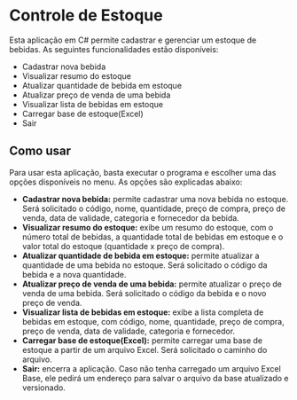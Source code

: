 <h1>Controle de Estoque</h1>
    <p>Esta aplicação em C# permite cadastrar e gerenciar um estoque de bebidas. As seguintes funcionalidades estão disponíveis:</p>
    <ul>
        <li>Cadastrar nova bebida</li>
        <li>Visualizar resumo do estoque</li>
        <li>Atualizar quantidade de bebida em estoque</li>
        <li>Atualizar preço de venda de uma bebida</li>
        <li>Visualizar lista de bebidas em estoque</li>
        <li>Carregar base de estoque(Excel)</li>
        <li>Sair</li>
    </ul>
    <h2>Como usar</h2>
    <p>Para usar esta aplicação, basta executar o programa e escolher uma das opções disponíveis no menu. As opções são explicadas abaixo:</p>
    <ul>
        <li><strong>Cadastrar nova bebida:</strong> permite cadastrar uma nova bebida no estoque. Será solicitado o código, nome, quantidade, preço de compra, preço de venda, data de validade, categoria e fornecedor da bebida.</li>
        <li><strong>Visualizar resumo do estoque:</strong> exibe um resumo do estoque, com o número total de bebidas, a quantidade total de bebidas em estoque e o valor total do estoque (quantidade x preço de compra).</li>
        <li><strong>Atualizar quantidade de bebida em estoque:</strong> permite atualizar a quantidade de uma bebida no estoque. Será solicitado o código da bebida e a nova quantidade.</li>
        <li><strong>Atualizar preço de venda de uma bebida:</strong> permite atualizar o preço de venda de uma bebida. Será solicitado o código da bebida e o novo preço de venda.</li>
        <li><strong>Visualizar lista de bebidas em estoque:</strong> exibe a lista completa de bebidas em estoque, com código, nome, quantidade, preço de compra, preço de venda, data de validade, categoria e fornecedor.</li>
        <li><strong>Carregar base de estoque(Excel):</strong> permite carregar uma base de estoque a partir de um arquivo Excel. Será solicitado o caminho do arquivo.</li>
        <li><strong>Sair:</strong> encerra a aplicação. Caso não tenha carregado um arquivo Excel Base, ele pedirá um endereço para salvar o arquivo da base atualizado e versionado.</li>
    </ul>

